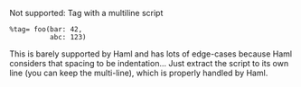 Not supported: Tag with a multiline script
```haml
%tag= foo(bar: 42,
          abc: 123)
```
This is barely supported by Haml and has lots of edge-cases because Haml
considers that spacing to be indentation... Just extract the script to
its own line (you can keep the multi-line), which is properly handled by Haml.
